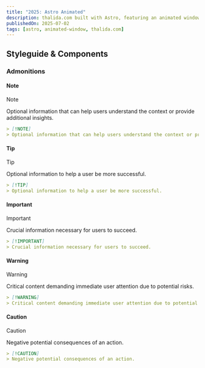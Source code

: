 ```yaml
---
title: "2025: Astro Animated"
description: thalida.com built with Astro, featuring an animated window effect.
publishedOn: 2025-07-02
tags: [astro, animated-window, thalida.com]
---
```



## Styleguide & Components

### Admonitions

#### Note

> [!NOTE]
> Optional information that can help users understand the context or provide additional insights.

```md
> [!NOTE]
> Optional information that can help users understand the context or provide additional insights.
```

#### Tip

> [!TIP]
> Optional information to help a user be more successful.

```md
> [!TIP]
> Optional information to help a user be more successful.
```

#### Important

> [!IMPORTANT]
> Crucial information necessary for users to succeed.

```md
> [!IMPORTANT]
> Crucial information necessary for users to succeed.
```

#### Warning

> [!WARNING]
> Critical content demanding immediate user attention due to potential risks.

```md
> [!WARNING]
> Critical content demanding immediate user attention due to potential risks.
```

#### Caution

> [!CAUTION]
> Negative potential consequences of an action.

```md
> [!CAUTION]
> Negative potential consequences of an action.
```
